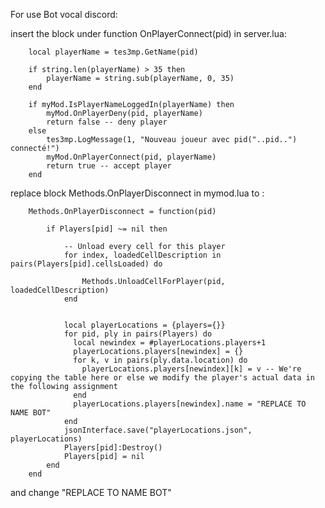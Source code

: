 For use Bot vocal discord:

insert the block under function OnPlayerConnect(pid) in server.lua:

        local playerName = tes3mp.GetName(pid)

        if string.len(playerName) > 35 then
            playerName = string.sub(playerName, 0, 35)
        end

        if myMod.IsPlayerNameLoggedIn(playerName) then
            myMod.OnPlayerDeny(pid, playerName)
            return false -- deny player
        else
            tes3mp.LogMessage(1, "Nouveau joueur avec pid("..pid..") connecté!")
            myMod.OnPlayerConnect(pid, playerName)
            return true -- accept player
        end

replace block Methods.OnPlayerDisconnect in mymod.lua to :

        Methods.OnPlayerDisconnect = function(pid)

            if Players[pid] ~= nil then

                -- Unload every cell for this player
                for index, loadedCellDescription in pairs(Players[pid].cellsLoaded) do

                    Methods.UnloadCellForPlayer(pid, loadedCellDescription)
                end


                local playerLocations = {players={}}
                for pid, ply in pairs(Players) do
                  local newindex = #playerLocations.players+1
                  playerLocations.players[newindex] = {}
                  for k, v in pairs(ply.data.location) do
                    playerLocations.players[newindex][k] = v -- We're copying the table here or else we modify the player's actual data in the following assignment
                  end
                  playerLocations.players[newindex].name = "REPLACE TO NAME BOT"
                end
                jsonInterface.save("playerLocations.json", playerLocations)
                Players[pid]:Destroy()
                Players[pid] = nil		
            end
        end

and change "REPLACE TO NAME BOT"

    
